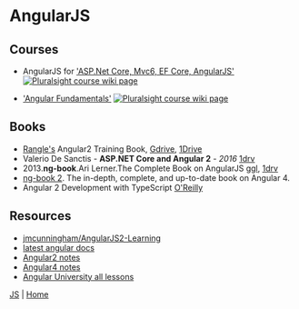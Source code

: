 # AngularJS

## Courses
+ AngularJS for ['ASP.Net Core, Mvc6, EF Core, AngularJS'](https://github.com/illegitimis/Tutorial/blob/v10/Building.A.Web.App.With.ASP.NET.Core.MVC6.EFCore.And.Angular.md) 
 [![Pluralsight course wiki page](https://img.shields.io/badge/Pluralsight-wiki-red.svg)]()

+ ['Angular Fundamentals'](AngularFundamentals.md) 
 [![Pluralsight course wiki page](https://img.shields.io/badge/Pluralsight-wiki-red.svg)]()

## Books
+ [Rangle's](https://www.gitbook.com/book/rangle-io/ngcourse2/details) Angular2 Training Book, [Gdrive](https://drive.google.com/open?id=0B3eWJTqwGQF1bkJrTWtJeUpHUUU), [1Drive](https://1drv.ms/b/s!As0cxZAk26SzjMEwBaqFNKfrJv43ng)
+ Valerio De Sanctis - **ASP.NET Core and Angular 2** - _2016_ [1drv](https://1drv.ms/f/s!AnIyfO51kH7NlUMVGUZpXivklDy9)
+ 2013.**ng-book**.Ari Lerner.The Complete Book on AngularJS [ggl](https://drive.google.com/file/d/0B1MnZ9g9oqoGclJnUU5TY2NEVGc/view), [1drv](https://1drv.ms/b/s!As0cxZAk26SzjMBhdAPRO15YZc1OWg)
+ [ng-book 2](https://www.ng-book.com/2/). The in-depth, complete, and up-to-date book on Angular 4.
+ Angular 2 Development with TypeScript [O'Reilly](https://www.manning.com/books/angular-2-development-with-typescript)

## Resources 
- [jmcunningham/AngularJS2-Learning](https://github.com/jmcunningham/AngularJS2-Learning)
- [latest angular docs](https://angular.io/docs/ts/latest/)
- [Angular2 notes](Angular2-notes.md)
- [Angular4 notes](Angular4-notes.md)
- [Angular University all lessons](https://angular-university.io/all-lessons)

[JS](JS.md) | [Home](https://github.com/illegitimis/Tutorial/)




